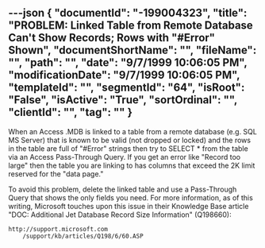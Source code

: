 ---json
{
  "documentId": "-199004323",
  "title": "PROBLEM: Linked Table from Remote Database Can't Show Records; Rows with &quot;#Error&quot; Shown",
  "documentShortName": "",
  "fileName": "",
  "path": "",
  "date": "9/7/1999 10:06:05 PM",
  "modificationDate": "9/7/1999 10:06:05 PM",
  "templateId": "",
  "segmentId": "64",
  "isRoot": "False",
  "isActive": "True",
  "sortOrdinal": "",
  "clientId": "",
  "tag": ""
}
---

When an Access .MDB is linked to a table from a remote database (e.g. SQL MS Server) that is known to be valid (not dropped or locked) and the rows in the table are full of &quot;#Error&quot; strings then try to SELECT * from the table via an Access Pass-Through Query. If you get an error like &quot;Record too large&quot; then the table you are linking to has columns that exceed the 2K limit reserved for the &quot;data page.&quot;

To avoid this problem, delete the linked table and use a Pass-Through Query that shows the only fields you need. For more information, as of this writing, Microsoft touches upon this issue in their Knowledge Base article &quot;DOC: Additional Jet Database Record Size Information&quot; (Q198660):

    http://support.microsoft.com
        /support/kb/articles/Q198/6/60.ASP
